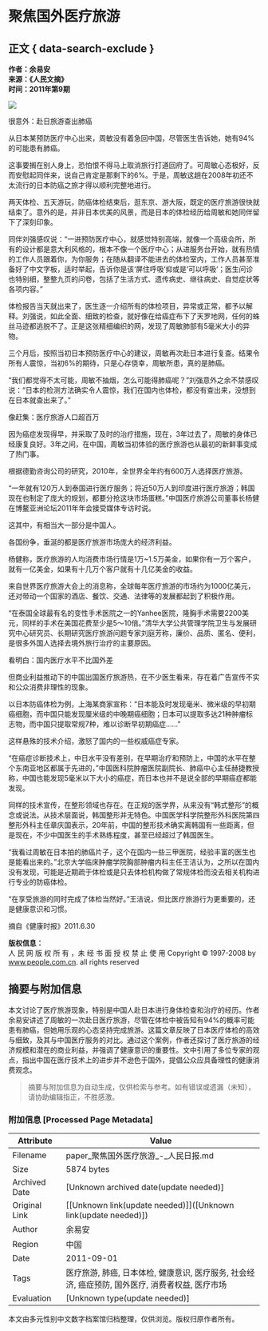 # 聚焦国外医疗旅游

## 正文 { data-search-exclude }


**作者：余易安**  
**来源：《人民文摘》**  
**时间：2011年第9期**  

![](../../../page/2011-09/01/05/page_b.jpg)

很意外：赴日旅游查出肺癌  

从日本某预防医疗中心出来，周敏没有着急回中国，尽管医生告诉她，她有94%的可能患有肺癌。  

这事要搁在别人身上，恐怕恨不得马上取消旅行打道回府了。可周敏心态极好，反而安慰起同伴来，说自己肯定是那剩下的6%。于是，周敏这趟在2008年初还不太流行的日本防癌之旅才得以顺利完整地进行。  

两天体检、五天游玩，防癌体检结束后，逛东京、游大阪，既定的医疗旅游很快就结束了。意外的是，并非日本优美的风景，而是日本的体检经历给周敏和她同伴留下了深刻印象。  

同伴刘强感叹说：“一进预防医疗中心，就感觉特别高端，就像一个高级会所，所有的设计都是意大利风格的，根本不像一个医疗中心；从进服务台开始，就有热情的工作人员跟着你，为你服务；在随从翻译不能进去的体检室内，工作人员甚至准备好了中文字板，适时举起，告诉你是该‘屏住呼吸’抑或是‘可以呼吸’；医生问诊也特别细，整整九页的问卷，包括了生活方式、遗传病史、继往病史、自觉症状等各项内容。”  

体检报告当天就出来了，医生逐一介绍所有的体检项目，异常或正常，都予以解释。刘强说，如此全面、细致的检查，就好像在给癌症布下了天罗地网，任何的蛛丝马迹都逃脱不了。正是这张精细编织的网，发现了周敏肺部有5毫米大小的异物。  

三个月后，按照当初日本预防医疗中心的建议，周敏再次赴日本进行复查。结果令所有人震惊，当初6%的期待，只是心存侥幸，周敏所患，真的是肺癌。  

“我们都觉得不太可能，周敏不抽烟，怎么可能得肺癌呢？”刘强意外之余不禁感叹说：“日本的检测方法确实令人震惊，我们在国内也体检，都没有查出来，没想到在日本就查出来了。”  

像赶集：医疗旅游人口超百万  

因为癌症发现得早，并采取了及时的治疗措施，现在，3年过去了，周敏的身体已经康复良好。3年之间，在中国，周敏当初体验的医疗旅游也从最初的新鲜事变成了热门事。  

根据德勤咨询公司的研究，2010年，全世界全年约有600万人选择医疗旅游。  

“一年就有120万人到泰国进行医疗服务；将近50万人到印度进行医疗旅游；韩国现在也制定了庞大的规划，都要分抢这块市场蛋糕。”中国医疗旅游公司董事长杨健在博鳌亚洲论坛2011年年会接受媒体专访时说。  

这其中，有相当大一部分是中国人。  

各国纷争，垂涎的都是医疗旅游市场庞大的经济利益。  

杨健称，医疗旅游的人均消费市场行情是1万~1.5万美金，如果你有一万个客户，就有一亿美金，如果有十几万个客户就有十几亿美金的收益。  

来自世界医疗旅游大会上的消息称，全球每年医疗旅游的市场约为1000亿美元，还对带动一个国家的酒店、餐饮、交通、法律等的发展都起到了积极作用。  

“在泰国全球最有名的变性手术医院之一的Yanhee医院，隆胸手术需要2200美元，同样的手术在美国花费至少是5～10倍。”清华大学公共管理学院卫生与发展研究中心研究员、长期研究医疗旅游问题专家刘庭芳称，廉价、品质、匿名、便利，是很多外国人选择去境外旅行治疗的主要原因。  

看明白：国内医疗水平不比国外差  

但商业利益推动下的中国出国医疗旅游热，在不少医生看来，存在着广告宣传不实和公众消费非理性的现象。  

以日本防癌体检为例，上海某商家宣称：“日本能及时发现毫米、微米级的早初期癌细胞，而中国只能发现厘米级的中晚期癌细胞；日本可以提取多达21种肿瘤标志物，而中国只提取常规7种，难以诊断早初期癌症……”  

这样悬殊的技术介绍，激怒了国内的一些权威癌症专家。  

“在癌症诊断技术上，中日水平没有差别，在早期治疗和预防上，中国的水平在整个东南亚地区都属于先进的，”中国医科院肿瘤医院副院长、肺癌中心主任赫捷教授称，中国也能发现5毫米以下大小的癌症，而日本也并不是说全部的早期癌症都能发现。  

同样的技术宣传，在整形领域也存在。在正规的医学界，从来没有“韩式整形”的概念或说法。从技术层面说，韩国整形并无特色。中国医学科学院整形外科医院第四整形外科主任章庆国表示，20年前，中国的整形技术确实离韩国有一些距离，但是现在，不少中国医生的手术熟练程度，甚至已经超过了韩国医生。  

“我看过周敏在日本拍的肺癌片子，这个在国内一些三甲医院，经验丰富的医生也是能看出来的。”北京大学临床肿瘤学院胸部肿瘤内科主任王洁认为，之所以在国内没有发现，可能是近期疏于体检或是只去体检机构做了常规体检而没去相关机构进行专业的防癌体检。  

“在享受旅游的同时完成了体检当然好。”王洁说，但比医疗旅游行为更重要的，还是健康意识和习惯。  

摘自《健康时报》2011.6.30

**版权信息：**  
人 民 网 版 权 所 有 ，未 经 书 面 授 权 禁 止 使 用 Copyright © 1997-2008 by www.people.com.cn. all rights reserved
<!-- tcd_original_link http://paper.people.com.cn/rmwz/html/2011-09/01/content_920363.htm?div=-1 -->


## 摘要与附加信息

<!-- tcd_abstract -->
本文讨论了医疗旅游现象，特别是中国人赴日本进行身体检查和治疗的经历。作者余易安讲述了周敏的一次赴日医疗旅游，尽管在体检中被告知有94%的概率可能患有肺癌，但她用乐观的心态坚持完成旅游。这篇文章反映了日本医疗体检的高效与细致，及其与中国医疗服务的对比。通过这个案例，作者还探讨了医疗旅游的经济规模和潜在的商业利益，并强调了健康意识的重要性。文中引用了多位专家的观点，指出中国在医疗技术上的进步并不逊色于国外，提倡公众应具备理性的健康消费观念。
<!-- tcd_abstract_end -->

> 摘要与附加信息为自动生成，仅供检索与参考。如有错误或遗漏（未知），请协助编辑指正，不胜感激。

### 附加信息 [Processed Page Metadata]

| Attribute       | Value                                  |
|-----------------|----------------------------------------|
| Filename        | paper_聚焦国外医疗旅游_-_人民日报.md                             |
| Size            | 5874 bytes                           |
| Archived Date   | [Unknown archived date(update needed)]                             |
| Original Link   | [[Unknown link(update needed)]]([Unknown link(update needed)])                       |
| Author          | 余易安                               |
| Region          | 中国                               |
| Date            | 2011-09-01                                 |
| Tags            | 医疗旅游, 肺癌, 日本体检, 健康意识, 医疗服务, 社会经济, 癌症预防, 国外医疗, 消费者权益, 医疗市场                                 |
| Evaluation            | [Unknown type(update needed)]                                 |
<!-- tcd_table_end -->

本文由多元性别中文数字档案馆归档整理，仅供浏览。版权归原作者所有。
